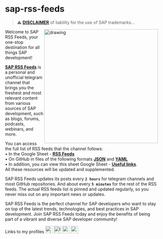 # sap-rss-feeds
> :warning: **[DISCLAIMER](DISCLAIMER.md)** of liability for the use of SAP trademarks...

<img align="right" src="https://github.com/indywka/sap-rss-feed/assets/16324200/4a1e19c6-efdb-4e6f-91e6-43406bbecaf0" alt="drawing" width="375"/>
<!---/<img align="right" src="https://github.com/indywka/sap-rss-feed/assets/16324200/69c0179f-9453-41c6-aaa0-b5bdbd674e84" alt="drawing" width="375"/>-->

Welcome to SAP RSS Feeds, your one-stop destination for all things SAP development!

**[SAP RSS Feeds](https://t.me/sapfeeds)** is a personal and unofficial telegram channel that brings you the freshest and most relevant content from various sources of SAP development, such as blogs, forums, podcasts, webinars, and more.

You can access the full list of RSS feeds that the channel follows:\
• In the Google Sheet - **[RSS Feeds](https://docs.google.com/spreadsheets/d/1tkbil1VcysRJKN-l1g6OpY3C_FahImzt7nFIHUx-9As/edit#gid=448724122)**\
• On GitHub in files of the following formats **[JSON](https://github.com/indywka/sap-rss-feed/blob/main/rss-feed-data.json)** and **[YAML](https://github.com/indywka/sap-rss-feed/blob/main/rss-feed-data.yaml)**\
• In addition, you can view this sheet Google Sheet - **[Useful links](https://docs.google.com/spreadsheets/d/1tkbil1VcysRJKN-l1g6OpY3C_FahImzt7nFIHUx-9As/edit#gid=2011535277)**.\
All these resources will be updated and supplemented.

SAP RSS Feeds updates its posts every **`2 hours`** for telegram channels and most GitHub repositories. And about every **`5 minutes`** for the rest of the RSS feeds. The actual RSS feeds list is pinned and updated regularly, so you never miss out on any important news or updates.

SAP RSS Feeds is the perfect channel for SAP developers who want to stay on top of the latest trends, technologies, and best practices in SAP development. Join SAP RSS Feeds today and enjoy the benefits of being part of a vibrant and diverse SAP developer community!

Links to my profiles [<img width="24" height="24" src="https://img.icons8.com/fluency/48/telegram-app.png" alt="telegram-app"/>](https://t.me/eduardminchyk "Telegram") [<img width="24" height="24" src="https://img.icons8.com/color/48/linkedin.png" alt="linkedin"/>](https://www.linkedin.com/in/eduardminchyk/ "LinkedIn") [<img width="24" height="24" src="https://img.icons8.com/color/48/sap.png" alt="sap"/>](https://community.sap.com/t5/user/viewprofilepage/user-id/649881 "SAP") [<img width="24" height="24" src="https://img.icons8.com/external-tal-revivo-bold-tal-revivo/24/228BE6/external-github-with-cat-logo-an-online-community-for-software-development-logo-bold-tal-revivo.png" alt="external-github-with-cat-logo-an-online-community-for-software-development-logo-bold-tal-revivo"/>](https://github.com/indywka "Github")
